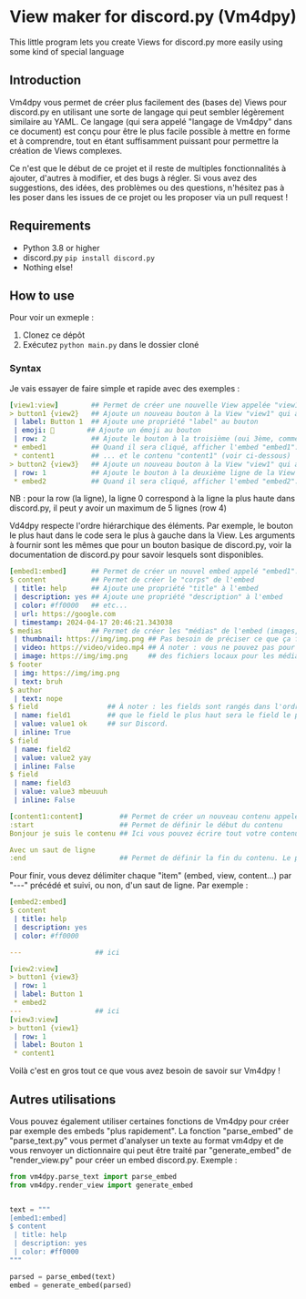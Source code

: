 # View maker for discord.py (Vm4dpy)

This little program lets you create Views for discord.py more easily using some kind of special language

## Introduction

Vm4dpy vous permet de créer plus facilement des (bases de) Views pour discord.py en utilisant une sorte de langage qui peut sembler légèrement similaire au YAML. Ce langage (qui sera appelé "langage de Vm4dpy" dans ce document) est conçu pour être le plus facile possible à mettre en forme et à comprendre, tout en étant suffisamment puissant pour permettre la création de Views complexes.

Ce n'est que le début de ce projet et il reste de multiples fonctionnalités à ajouter, d'autres à modifier, et des bugs à régler. Si vous avez des suggestions, des idées, des problèmes ou des questions, n'hésitez pas à les poser dans les issues de ce projet ou les proposer via un pull request !

## Requirements

- Python 3.8 or higher
- discord.py `pip install discord.py`
- Nothing else!

## How to use

Pour voir un exmeple :
1. Clonez ce dépôt
2. Exécutez `python main.py` dans le dossier cloné

### Syntax

Je vais essayer de faire simple et rapide avec des exemples :

```yaml
[view1:view]        ## Permet de créer une nouvelle View appelée "view1". Les noms doivent être uniques
> button1 {view2}   ## Ajoute un nouveau bouton à la View "view1" qui affiche la View "view2" lorsqu'il est cliqué
 | label: Button 1  ## Ajoute une propriété "label" au bouton
 | emoji: 🔴        ## Ajoute un émoji au bouton  
 | row: 2           ## Ajoute le bouton à la troisième (oui 3ème, comme avec discord.py) ligne de la View
 * embed1           ## Quand il sera cliqué, afficher l'embed "embed1"... (voir ci-dessous)
 * content1         ## ... et le contenu "content1" (voir ci-dessous)
> button2 {view3}   ## Ajoute un nouveau bouton à la View "view1" qui affiche la View "view3" lorsqu'il est cliqué
 | row: 1           ## Ajoute le bouton à la deuxième ligne de la View
 * embed2           ## Quand il sera cliqué, afficher l'embed "embed2"... (voir ci-dessous)
```

NB : pour la row (la ligne), la ligne 0 correspond à la ligne la plus haute dans discord.py, il peut y avoir un maximum de 5 lignes (row 4)

Vd4dpy respecte l'ordre hiérarchique des éléments. Par exemple, le bouton le plus haut dans le code sera le plus à gauche dans la View. Les arguments à fournir sont les mêmes que pour un bouton basique de discord.py, voir la documentation de discord.py pour savoir lesquels sont disponibles.

```yaml
[embed1:embed]      ## Permet de créer un nouvel embed appelé "embed1". Les noms doivent être uniques
$ content           ## Permet de créer le "corps" de l'embed
 | title: help      ## Ajoute une propriété "title" à l'embed
 | description: yes ## Ajoute une propriété "description" à l'embed
 | color: #ff0000   ## etc...
 | url: https://google.com
 | timestamp: 2024-04-17 20:46:21.343038
$ medias            ## Permet de créer les "médias" de l'embed (images, vidéos, etc.)
 | thumbnail: https://img/img.png ## Pas besoin de préciser ce que ça fait...
 | video: https://video/video.mp4 ## À noter : vous ne pouvez pas pour le moment utiliser
 | image: https://img/img.png     ## des fichiers locaux pour les médias
$ footer
 | img: https://img/img.png
 | text: bruh
$ author
 | text: nope
$ field                 ## À noter : les fields sont rangés dans l'ordre croissant, ce qui signifie
 | name: field1         ## que le field le plus haut sera le field le plus haut et le plus à gauche
 | value: value1 ok     ## sur Discord.
 | inline: True
$ field
 | name: field2
 | value: value2 yay
 | inline: False
$ field
 | name: field3
 | value: value3 mbeuuuh
 | inline: False

```

```yaml
[content1:content]         ## Permet de créer un nouveau contenu appelé "content1"
:start                     ## Permet de définir le début du contenu
Bonjour je suis le contenu ## Ici vous pouvez écrire tout votre contenu, avec des sauts de ligne, etc...

Avec un saut de ligne
:end                       ## Permet de définir la fin du contenu. Le programme ne comptera pas ce qui suit comme faisant partie du contenu
```

Pour finir, vous devez délimiter chaque "item" (embed, view, content...) par "---" précédé et suivi, ou non, d'un saut de ligne. Par exemple :

```yaml
[embed2:embed]
$ content
 | title: help
 | description: yes
 | color: #ff0000

---                  ## ici

[view2:view]
> button1 {view3}
 | row: 1
 | label: Button 1
 * embed2
---                  ## ici
[view3:view]
> button1 {view1}
 | row: 1
 | label: Bouton 1
 * content1
```

Voilà c'est en gros tout ce que vous avez besoin de savoir sur Vm4dpy !

## Autres utilisations

Vous pouvez également utiliser certaines fonctions de Vm4dpy pour créer par exemple des embeds "plus rapidement". La fonction "parse_embed" de "parse_text.py" vous permet d'analyser un texte au format vm4dpy et de vous renvoyer un dictionnaire qui peut être traité par "generate_embed" de "render_view.py" pour créer un embed discord.py. Exemple :

```python
from vm4dpy.parse_text import parse_embed
from vm4dpy.render_view import generate_embed


text = """
[embed1:embed]
$ content
 | title: help
 | description: yes
 | color: #ff0000
"""

parsed = parse_embed(text)
embed = generate_embed(parsed)
```